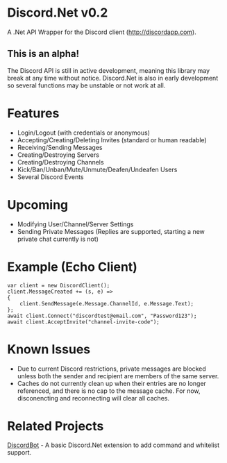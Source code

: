 # Discord.Net v0.2
A .Net API Wrapper for the Discord client (http://discordapp.com).

## This is an alpha!
The Discord API is still in active development, meaning this library may break at any time without notice.
Discord.Net is also in early development so several functions may be unstable or not work at all.

# Features
- Login/Logout (with credentials or anonymous)
- Accepting/Creating/Deleting Invites (standard or human readable)
- Receiving/Sending Messages
- Creating/Destroying Servers
- Creating/Destroying Channels
- Kick/Ban/Unban/Mute/Unmute/Deafen/Undeafen Users
- Several Discord Events

# Upcoming
- Modifying User/Channel/Server Settings
- Sending Private Messages (Replies are supported, starting a new private chat currently is not)

# Example (Echo Client)
```
var client = new DiscordClient();
client.MessageCreated += (s, e) =>
{
	client.SendMessage(e.Message.ChannelId, e.Message.Text);
};
await client.Connect("discordtest@email.com", "Password123");
await client.AcceptInvite("channel-invite-code");
```

# Known Issues

- Due to current Discord restrictions, private messages are blocked unless both the sender and recipient are members of the same server.
- Caches do not currently clean up when their entries are no longer referenced, and there is no cap to the message cache. For now, disconencting and reconnecting will clear all caches.
 
# Related Projects
[DiscordBot](https://github.com/RogueException/DiscordBot) - A basic Discord.Net extension to add command and whitelist support.
